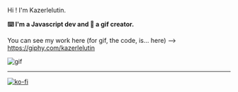 Hi ! 
I'm Kazerlelutin. 

**⌨️ I'm a Javascript dev and 🎨 a gif creator.**

You can see my work here (for gif, the code, is... here) --> https://giphy.com/kazerlelutin

![gif](https://c.tenor.com/eZF5jNqx1-QAAAAj/pixel-pixel-art.gif)

---

[![ko-fi](https://ko-fi.com/img/githubbutton_sm.svg)](https://ko-fi.com/V7V46KBQ9)

